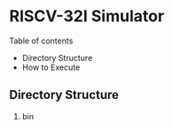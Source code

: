 # RISCV-32I Simulator
Table of contents
- Directory Structure
- How to Execute
  
## Directory Structure
1. bin
